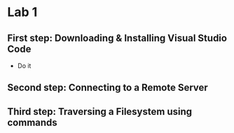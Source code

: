 # Lab 1
## First step: Downloading & Installing Visual Studio Code
* Do it

## Second step: Connecting to a Remote Server
## Third step: Traversing a Filesystem using commands

